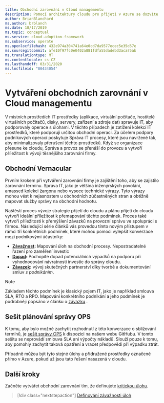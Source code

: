 ```yaml
---
title: Obchodní zarovnání v Cloud managementu
description: Pomocí architektury cloudu pro přijetí v Azure se dozvíte, jak lépe spravovat cloudové operace a rozvíjet užší obchodní zarovnání.
author: BrianBlanchard
ms.author: brblanch
ms.date: 10/17/2019
ms.topic: conceptual
ms.service: cloud-adoption-framework
ms.subservice: operate
ms.openlocfilehash: 432e974a304741a64e0cd7da9577ecec5e35d57e
ms.sourcegitcommit: afe10f97fc0e0402a881fdfa55dadebd3aca75ab
ms.translationtype: MT
ms.contentlocale: cs-CZ
ms.lasthandoff: 03/31/2020
ms.locfileid: "80434054"
---
```

# <a name="create-business-alignment-in-cloud-management"></a>Vytváření obchodních zarovnání v Cloud managementu

V místních prostředích IT prostředky (aplikace, virtuální počítače, hostitelé virtuálních počítačů, disky, servery, zařízení a zdroje dat) spravuje IT, aby podporovaly operace s úlohami. V těchto případech je zatížení kolekcí IT prostředků, které podporují určitou obchodní operaci. Za účelem podpory podnikových operací poskytuje Správa IT procesy, které jsou navržené tak, aby minimalizovaly přerušení těchto prostředků. Když se organizace přesune ke cloudu, Správa a provoz se přenáší do provozu a vytvoří příležitost k vývoji těsnějšího zarovnání firmy.

## <a name="business-vernacular"></a>Obchodní Vernacular

Prvním krokem při vytváření zarovnání firmy je zajištění toho, aby se zajistilo zarovnání termínu. Správa IT, jako je většina inženýrských povolání, amassed kolekci žargonu nebo vysoce technické výrazy. Tyto výrazy mohou vést k nejasnostem u obchodních zúčastněných stran a obtížně mapovat služby správy na obchodní hodnotu.

Naštěstí proces vývoje strategie přijetí do cloudu a plánu přijetí do cloudu vytvoří ideální příležitost k přemapování těchto podmínek. Proces také vytvoří příležitosti k přemýšlení závazků na provozní správu ve spolupráci s firmou. Následující série článků vás provedou tímto novým přístupem v rámci tří konkrétních podmínek, které mohou pomoci vylepšit konverzace mezi podnikovými účastníky:

- **[Závažnost](./criticality.md):** Mapování úloh na obchodní procesy. Nepostradatelné řazení pro zaměření investic
- **[Dopad](./impact.md):** Pochopíte dopad potenciálních výpadků na podporu při vyhodnocování návratnosti investic do správy cloudu.
- **[Závazek](./commitment.md):** vývoj skutečných partnerství díky tvorbě a dokumentování smluv *s podnikáním*.

> [!NOTE]
> Základem těchto podmínek je klasický pojem IT, jako je například smlouva SLA, RTO a RPO. Mapování konkrétního podnikání a jeho podmínek je podrobněji popsáno v článku o [závazku](./commitment.md) .

## <a name="ops-management-planning-workbook"></a>Sešit plánování správy OPS

K tomu, aby bylo možné zachytit rozhodnutí z této konverzace o sbližování termínů, je [sešit správy OPS](https://raw.githubusercontent.com/microsoft/CloudAdoptionFramework/master/manage/opsmanagementworkbook.xlsx) k dispozici na našem webu GitHubu. V tomto sešitu se neprovádí smlouva SLA ani výpočty nákladů. Slouží pouze k tomu, aby pomohly zachytit taková opatření a vracet předpovědi při výpadku ztrát.

Případně můžou být tyto stejné úlohy a přidružené prostředky označené přímo v Azure, pokud už jsou tato řešení nasazená v cloudu.

## <a name="next-steps"></a>Další kroky

Začněte vytvářet obchodní zarovnání tím, že definujete [kritickou úlohu](./criticality.md).

> [!div class="nextstepaction"]
> [Definování závažnosti úloh](./criticality.md)

